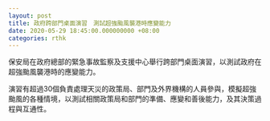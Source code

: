 ```yaml
---
layout: post
title: 政府跨部門桌面演習　測試超強颱風襲港時應變能力
date: 2020-05-29 18:45:00.000000000 +08:00
categories: rthk
---
```


保安局在政府總部的緊急事故監察及支援中心舉行跨部門桌面演習，以測試政府在超強颱風襲港時的應變能力。

演習有超過30個負責處理天災的政策局、部門及外界機構的人員參與，模擬超強颱風的各種情境，以測試相關政策局和部門的準備、應變和善後能力，及其決策過程與互通性。
